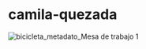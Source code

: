# camila-quezada
![bicicleta_metadato_Mesa de trabajo 1](https://github.com/diplomado-infografia/camila-quezada/assets/103609379/2c1be1e1-ae08-413f-bbc9-82b8bc4c4ad7)
